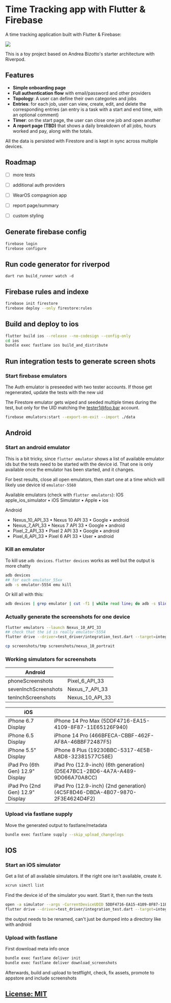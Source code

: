 # Time Tracking app with Flutter & Firebase

A time tracking application built with Flutter & Firebase:

![](/.github/images/time-tracker-screenshots.png)

This is a toy project based on Andrea Bizotto's starter architecture with Riverpod.

## Features

- **Simple onboarding page**
- **Full authentication flow** with email/password and other providers
- **Topology**: A user can define their own categories and jobs
- **Entries**: for each job, user can view, create, edit, and delete the corresponding entries (an
  entry is a task with a start and end time, with an optional comment)
- **Timer**: on the start page, the user can close one job and open another
- **A report page (TBD)** that shows a daily breakdown of all jobs, hours worked and pay, along with
  the totals.

All the data is persisted with Firestore and is kept in sync across multiple devices.

## Roadmap

- [ ] more tests
- [ ] additional auth providers
- [ ] WearOS compagnion app
- [ ] report page/summary
- [ ] custom styling


## Generate firebase config

```bash
firebase login
firebase configure
```

## Run code generator for riverpod

```
dart run build_runner watch -d
```

## Firebase rules and indexe

```bash
firebase init firestore 
firebase deploy --only firestore:rules
```

## Build and deploy to ios

```bash
flutter build ios --release --no-codesign --config-only
cd ios
bundle exec fastlane ios build_and_distribute  
```

## Run integration tests to generate screen shots

### Start firebase emulators

The Auth emulator is preseeded with two tester accounts. If those get regenerated, update the tests
with the new uid

The Firestore emulator gets wiped and seeded multiple times during the test, but only for the UID
matching the tester1@foo.bar account.

```bash
firebase emulators:start --export-on-exit --import ./data
```

## Android

### Start an android  emulator

This is a bit tricky, since `flutter emulator` shows a list of available emulator ids but the tests
need to be started with the device id. That one is only available once the emulator has been
started, and it changes.

For best results, close all open emulators, then start one at a time which will likely use device
id `emulator-5560`

Available emulators (check with `flutter emulators`):
IOS
apple_ios_simulator • iOS Simulator   • Apple  • ios

Android
* Nexus_10_API_33     • Nexus 10 API 33 • Google • android
* Nexus_7_API_33      • Nexus 7 API 33  • Google • android
* Pixel_2_API_33      • Pixel 2 API 33  • Google • android
* Pixel_6_API_33      • Pixel 6 API 33  • User   • android

### Kill an emulator

To kill use `adb devices`. `flutter devices` works as well but the output is more chatty

```bash
adb devices
## for each emulator_55xx
adb -s emulator-5554 emu kill 
```
Or kill all with this:
```bash
adb devices | grep emulator | cut -f1 | while read line; do adb -s $line emu kill; done
```

### Actually generate the screenshots for one device
```bash
flutter emulators --launch Nexus_10_API_33 
## check that the id is really emulator-5554
flutter drive --driver=test_driver/integration_test.dart --target=integration_test/screenshots_test.dart -d emulator-5554

cp screenshots/tmp screenshots/nexus_10_portrait

```

### Working simulators for screenshots
| Android              |                 |
|----------------------|-----------------|
| phoneScreenshots     | Pixel_6_API_33  |
| sevenInchScreenshots | Nexus_7_API_33  |
| tenInchScreenshots   | Nexus_10_API_33 |

| iOS                              |                                                                              |
|----------------------------------|------------------------------------------------------------------------------|
| iPhone 6.7 Display               | iPhone 14 Pro Max (5DDF4716-EA15-4109-8F87-11E65126F940)                     |
| iPhone 6.5 Display               | iPhone 14 Pro (466BFECA-CBBF-462F-AF8A-46BBF72487F5)                         |
| iPhone 5.5" Display              | iPhone 8 Plus (19230BBC-5317-4E5B-A8D8-32381577C58E)                         |
| iPad Pro (6th Gen) 12.9" Display | iPad Pro (12.9-inch) (6th generation) (D5E47BC1-2BD6-4A7A-A489-9D066A70A8CC) |
| iPad Pro (2nd Gen) 12.9" Display | iPad Pro (12.9-inch) (2nd generation) (4C5F8D46-DBDA-4B07-9870-2F3E4624D4F2) |


### Upload via fastlane supply

Move the generated output to fastlane/metadata

```bash
bundle exec fastlane supply --skip_upload_changelogs
```


## IOS

### Start an iOS simulator

Get a list of all available simulators. If the right one isn't available, create it.

```bash
xcrun simctl list
```

Find the device id of the simulator you want. Start it, then run the tests
```bash
open -a simulator --args -CurrentDeviceUDID 5DDF4716-EA15-4109-8F87-11E65126F940
flutter drive --driver=test_driver/integration_test.dart --target=integration_test/screenshots_test.dart -d 5DDF4716-EA15-4109-8F87-11E65126F940
```

the output needs to be renamed, can't just be dumped into a directory like with android

### Upload with fastlane

First download meta info once
```bash
bundle exec fastlane deliver init
bundle exec fastlane deliver download_screenshots
```

Afterwards, build and upload to testflight, check, fix assets, promote to appstore 
and include screenshots


## [License: MIT](LICENSE.md)
